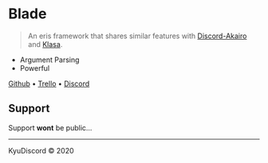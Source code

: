# Blade

> An eris framework that shares similar features with [Discord-Akairo]() and [Klasa]().

- Argument Parsing
- Powerful

[Github](https://github.com/KyuDiscord/Blade) &bull; [Trello](https://trello.com/b/TJOAGiRb/blade) &bull; [Discord](💎https://discord.gg/27qBkSc)

## Support

Support **wont** be public...

---

KyuDiscord &copy; 2020
